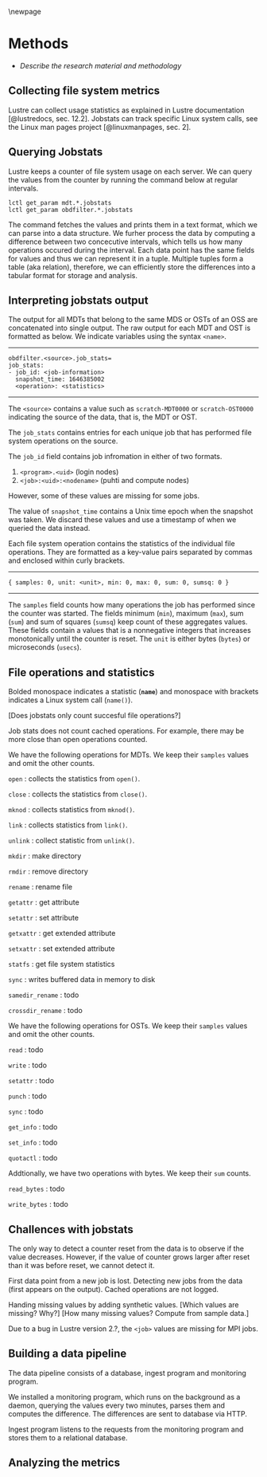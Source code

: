 \newpage

# Methods
- *Describe the research material and methodology*


## Collecting file system metrics
Lustre can collect usage statistics as explained in Lustre documentation [@lustredocs, sec. 12.2].
Jobstats can track specific Linux system calls, see the Linux man pages project [@linuxmanpages, sec. 2].


## Querying Jobstats
Lustre keeps a counter of file system usage on each server.
We can query the values from the counter by running the command below at regular intervals.

```
lctl get_param mdt.*.jobstats
lctl get_param obdfilter.*.jobstats
```

The command fetches the values and prints them in a text format, which we can parse into a data structure.
We furher process the data by computing a difference between two concecutive intervals, which tells us how many operations occured during the interval.
Each data point has the same fields for values and thus we can represent it in a tuple.
Multiple tuples form a table (aka relation), therefore, we can efficiently store the differences into a tabular format for storage and analysis.


## Interpreting jobstats output
The output for all MDTs that belong to the same MDS or OSTs of an OSS are concatenated into single output.
The raw output for each MDT and OST is formatted as below.
We indicate variables using the syntax `<name>`.

---

```text
obdfilter.<source>.job_stats=
job_stats:
- job_id: <job-information>
  snapshot_time: 1646385002
  <operation>: <statistics>
```

---

The `<source>` contains a value such as `scratch-MDT0000` or `scratch-OST0000` indicating the source of the data, that is, the MDT or OST.

The `job_stats` contains entries for each unique job that has performed file system operations on the source.

The `job_id` field contains job infromation in either of two formats.

1) `<program>.<uid>` (login nodes)
2) `<job>:<uid>:<nodename>` (puhti and compute nodes)

However, some of these values are missing for some jobs.

The value of `snapshot_time` contains a Unix time epoch when the snapshot was taken.
We discard these values and use a timestamp of when we queried the data instead.

Each file system operation contains the statistics of the individual file operations.
They are formatted as a key-value pairs separated by commas and enclosed within curly brackets.

---

```text
{ samples: 0, unit: <unit>, min: 0, max: 0, sum: 0, sumsq: 0 }
```

---

The `samples` field counts how many operations the job has performed since the counter was started.
The fields minimum (`min`), maximum (`max`), sum (`sum`) and sum of squares (`sumsq`) keep count of these aggregates values.
These fields contain a values that is a nonnegative integers that increases monotonically until the counter is reset.
The `unit` is either bytes (`bytes`) or microseconds (`usecs`).


## File operations and statistics
Bolded monospace indicates a statistic (**`name`**) and monospace with brackets indicates a Linux system call (`name()`).

[Does jobstats only count succesful file operations?]

Job stats does not count cached operations.
For example, there may be more close than open operations counted.

We have the following operations for MDTs.
We keep their `samples` values and omit the other counts.

`open`
: collects the statistics from `open()`.

`close`
: collects the statistics from `close()`.

`mknod`
: collects statistics from `mknod()`.

`link`
: collects statistics from `link()`.

`unlink`
: collect statistic from `unlink()`.

`mkdir`
: make directory

`rmdir`
: remove directory

`rename`
: rename file

`getattr`
:  get attribute

`setattr`
:  set attribute

`getxattr`
:  get extended attribute

`setxattr`
:  set extended attribute

`statfs`
:  get file system statistics

`sync`
:  writes buffered data in memory to disk

`samedir_rename`
: todo

`crossdir_rename`
: todo

We have the following operations for OSTs. We keep their `samples` values and omit the other counts.

`read`
: todo

`write`
: todo

`setattr`
: todo

`punch`
: todo

`sync`
: todo

`get_info`
: todo

`set_info`
: todo

`quotactl`
: todo


Addtionally, we have two operations with bytes. We keep their `sum` counts.

`read_bytes`
: todo

`write_bytes`
: todo


## Challences with jobstats
The only way to detect a counter reset from the data is to observe if the value decreases.
However, if the value of counter grows larger after reset than it was before
reset, we cannot detect it.

First data point from a new job is lost.
Detecting new jobs from the data (first appears on the output).
Cached operations are not logged.

Handing missing values by adding synthetic values.
[Which values are missing? Why?]
[How many missing values? Compute from sample data.]

Due to a bug in Lustre version 2.?, the `<job>` values are missing for MPI jobs.


## Building a data pipeline
The data pipeline consists of a database, ingest program and monitoring program.

We installed a monitoring program, which runs on the background as a daemon, querying the values every two minutes, parses them and computes the difference.
The differences are sent to database via HTTP.

Ingest program listens to the requests from the monitoring program and stores them to a relational database.


## Analyzing the metrics


